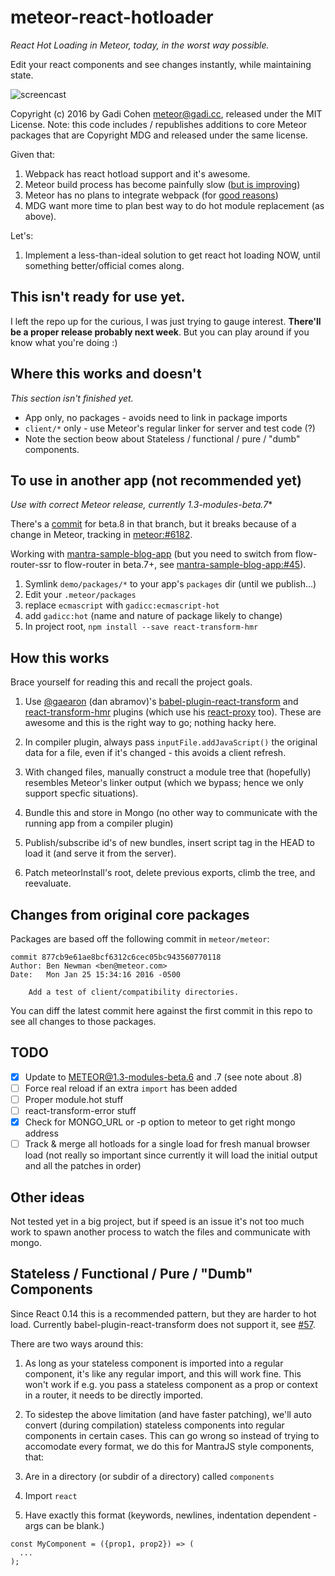 # meteor-react-hotloader

*React Hot Loading in Meteor, today, in the worst way possible.*

Edit your react components and see changes instantly, while maintaining state.

![screencast](https://discourse-cdn.global.ssl.fastly.net/meteor/uploads/default/optimized/2X/4/43fb14d7cc38a1537e51ae0aa1bef88d80f8e510_1_690x341.gif)

Copyright (c) 2016 by Gadi Cohen <meteor@gadi.cc>, released under the MIT License.
Note: this code includes / republishes additions to core Meteor packages that are
Copyright MDG and released under the same license.

Given that:

1. Webpack has react hotload support and it's awesome.
1. Meteor build process has become painfully slow
([but is improving](https://forums.meteor.com/t/help-us-test-build-times-in-meteor-1-3/15031?u=gadicc))
1. Meteor has no plans to integrate webpack (for
[good reasons](https://forums.meteor.com/t/why-is-the-meteor-install-1-3-api-better-than-webpack-in-meteor/14480/3?u=gadicc))
1. MDG want more time to plan best way to do hot module replacement (as above).

Let's:

1. Implement a less-than-ideal solution to get react hot loading NOW, until
something better/official comes along.

## This isn't ready for use yet.

I left the repo up for the curious, I was just trying to gauge interest.
**There'll be a proper release probably next week**.  But you can play around
if you know what you're doing :)

## Where this works and doesn't

*This section isn't finished yet.*

* App only, no packages - avoids need to link in package imports
* `client/*` only - use Meteor's regular linker for server and test code (?)
* Note the section beow about Stateless / functional / pure / "dumb" components.

## To use in another app (not recommended yet)

*Use with correct Meteor release, currently 1.3-modules-beta.7**

There's a [commit](https://github.com/gadicc/meteor-react-hotloader/commit/cadf6619700e9262332381c2ef7bc1b0ced5b645) for beta.8 in that branch, but it breaks
because of a change in Meteor, tracking in [meteor:#6182](https://github.com/meteor/meteor/issues/6182).

Working with [mantra-sample-blog-app](https://github.com/mantrajs/mantra-sample-blog-app
) (but you need to switch from flow-router-ssr to flow-router in beta.7+, see
[mantra-sample-blog-app:#45](https://github.com/mantrajs/mantra-sample-blog-app/issues/45)).

1. Symlink `demo/packages/*` to your app's `packages` dir (until we publish...)
1. Edit your `.meteor/packages`
  1. replace `ecmascript` with `gadicc:ecmascript-hot`
  1. add `gadicc:hot` (name and nature of package likely to change)
1. In project root, `npm install --save react-transform-hmr`

## How this works

Brace yourself for reading this and recall the project goals.

1. Use [@gaearon](https://github.com/gaearon/) (dan abramov)'s
[babel-plugin-react-transform](https://github.com/gaearon/babel-plugin-react-transform)
and
[react-transform-hmr](https://github.com/gaearon/react-transform-hmr)
plugins (which use his [react-proxy](https://github.com/gaearon/react-proxy) too).
These are awesome and this is the right way to go; nothing hacky here.

1. In compiler plugin, always pass `inputFile.addJavaScript()` the original data
  for a file, even if it's changed - this avoids a client refresh.

1. With changed files, manually construct a module tree that (hopefully)
  resembles Meteor's linker output (which we bypass; hence we only support
  specfic situations).

1. Bundle this and store in Mongo (no other way to communicate with the running
  app from a compiler plugin)

1. Publish/subscribe id's of new bundles, insert script tag in the HEAD to
  load it (and serve it from the server).

1. Patch meteorInstall's root, delete previous exports, climb the tree, and
  reevaluate.

## Changes from original core packages

Packages are based off the following commit in `meteor/meteor`:

```
commit 877cb9e61ae8bcf6312c6cec05bc943560770118
Author: Ben Newman <ben@meteor.com>
Date:   Mon Jan 25 15:34:16 2016 -0500

    Add a test of client/compatibility directories.
```

You can diff the latest commit here against the first commit in
this repo to see all changes to those packages.

## TODO

* [X] Update to METEOR@1.3-modules-beta.6 and .7 (see note about .8)
* [ ] Force real reload if an extra `import` has been added
* [ ] Proper module.hot stuff
* [ ] react-transform-error stuff
* [X] Check for MONGO_URL or -p option to meteor to get right mongo address
* [ ] Track & merge all hotloads for a single load for fresh manual browser load (not really so important since currently it will load the initial output and all the patches
in order)

## Other ideas

Not tested yet in a big project, but if speed is an issue it's not too much
work to spawn another process to watch the files and communicate with mongo.

## Stateless / Functional / Pure / "Dumb" Components

Since React 0.14 this is a recommended pattern, but they are harder to hot load.
Currently babel-plugin-react-transform does not support it, see
[#57](https://github.com/gaearon/babel-plugin-react-transform/issues/57).

There are two ways around this:

1. As long as your stateless component is imported into a regular component,
it's like any regular import, and this will work fine.  This won't work if
e.g. you pass a stateless component as a prop or context in a router, it
needs to be directly imported.

1. To sidestep the above limitation (and have faster patching), we'll auto
convert (during compilation) stateless components into regular components
in certain cases.  This can go wrong so instead of trying to accomodate
every format, we do this for MantraJS style components, that:

  1. Are in a directory (or subdir of a directory) called `components`
  1. Import `react`
  1. Have exactly this format (keywords, newlines, indentation dependent -
  args can be blank.)

    const MyComponent = ({prop1, prop2}) => (
      ...
    );
